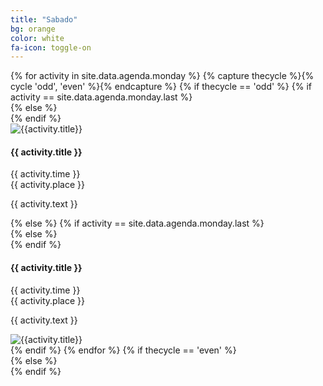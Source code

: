 ```yaml
---
title: "Sabado"
bg: orange
color: white
fa-icon: toggle-on
---
```


<div class="section-lines section-top section-right"></div>
{% for activity in site.data.agenda.monday %}
  {% capture thecycle %}{% cycle 'odd', 'even' %}{% endcapture %}
  {% if thecycle == 'odd' %}
  {% if activity == site.data.agenda.monday.last %}
  <div class="activity section-left">
  {% else %}
  <div class="activity section-left section-bottom">
  {% endif %}
    <div class="row">
      <div class="col s3 activity-img">
        <img  src="img/{{ activity.image }}" alt="{{activity.title}}">
      </div>
      <div class="col s9 activity-info">
        <h4 class="activity-title"> {{ activity.title }} </h4>
        <div class="col m6 activity-time">
          <i class="fa fa-clock-o"></i> <span> {{ activity.time }} </span>
        </div>
        <div class="col m6 activity-place right-align">
          <i class="fa fa-map-marker"></i> <span> {{ activity.place }} </span>
        </div>
        <p class="col m12 activity-desc"> {{ activity.text }} </p>
      </div>
    </div>
  </div>
  {% else %}
  {% if activity == site.data.agenda.monday.last %}
  <div class="activity section-right">
  {% else %}
  <div class="activity section-right section-bottom">
  {% endif %}
    <div class="row">
      <div class="col s9 activity-info">
        <h4 class="activity-title"> {{ activity.title }} </h4>
        <div class="col m6 activity-time">
          <i class="fa fa-clock-o"></i> <span> {{ activity.time }} </span>
        </div>
        <div class="col m6 activity-place right-align">
          <i class="fa fa-map-marker"></i> <span> {{ activity.place }} </span>
        </div>
        <p class="col m12 activity-desc"> {{ activity.text }} </p>
      </div>
      <div class="col s3 activity-img">
        <img  src="img/{{ activity.image }}" alt="{{activity.title}}">
      </div>
    </div>
  </div>
  {% endif %}
{% endfor %}
{% if thecycle == 'even' %}
<div class="section-lines section-bottom section-left"></div>
  {% else %}
<div class="section-lines section-bottom section-right"></div>
{% endif %}
